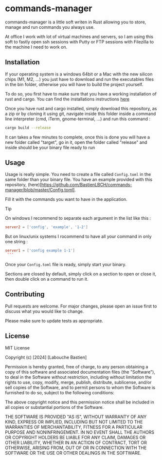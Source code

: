 # commands-manager

commands-manager is a little soft writen in Rust allowing you to store, manage and run commands you always use.

At office I work with lot of virtual machines and servers, so I am using this soft to fastly open ssh sessions with Putty or FTP sessions with Filezilla to the machine I need to work on.

## Installation

If your operating system is a windows 64bit or a Mac with the new silicon chips (M1, M2, ...) you just have to download and run the executables files in the bin folder, otherwise you will have to build the project yourself.

To do so, you first have to make sure that you have a working installation of rust and cargo. You can find the installations instructions [here](https://doc.rust-lang.org/book/ch01-01-installation.html)

Once you have rust and cargo installed, simply download this repository, as a zip or by cloning it using git, navigate inside this folder inside a command line interpreter (cmd, iTerm, gnome-terminal, ...) and run this command :

```bash
cargo build --release
```

It can takes a few minutes to complete, once this is done you will have a new folder called "target", go in it, open the folder called "release" and inside should be your binary file ready to run

## Usage

Usage is really simple. You need to create a file called `Config.toml` in the same folder than your binary file.
You have an example provided with this repository, (here)[https://github.com/BastienLBCH/commands-manager/blob/master/Config.toml].

Fill it with the commands you want to have in the application.

> [!TIP]
> On windows I recommend to separate each argument in the list like this :
> ```toml
>server2 = ['config', 'example', '1-2']
> ```
>
> But on linux/unix systems I rocommend to have all your command in only one string :
> ```toml
> server1 = ['config example 1-1']
> ```

Once your `Config.toml` file is ready, simply start your binary.

Sections are closed by default, simply click on a section to open or close it, then double click on a command to run it.


## Contributing

Pull requests are welcome. For major changes, please open an issue first
to discuss what you would like to change.

Please make sure to update tests as appropriate.

## License

MIT License

Copyright (c) [2024] [Labouche Bastien]

Permission is hereby granted, free of charge, to any person obtaining a copy
of this software and associated documentation files (the "Software"), to deal
in the Software without restriction, including without limitation the rights
to use, copy, modify, merge, publish, distribute, sublicense, and/or sell
copies of the Software, and to permit persons to whom the Software is
furnished to do so, subject to the following conditions:

The above copyright notice and this permission notice shall be included in all
copies or substantial portions of the Software.

THE SOFTWARE IS PROVIDED "AS IS", WITHOUT WARRANTY OF ANY KIND, EXPRESS OR
IMPLIED, INCLUDING BUT NOT LIMITED TO THE WARRANTIES OF MERCHANTABILITY,
FITNESS FOR A PARTICULAR PURPOSE AND NONINFRINGEMENT. IN NO EVENT SHALL THE
AUTHORS OR COPYRIGHT HOLDERS BE LIABLE FOR ANY CLAIM, DAMAGES OR OTHER
LIABILITY, WHETHER IN AN ACTION OF CONTRACT, TORT OR OTHERWISE, ARISING FROM,
OUT OF OR IN CONNECTION WITH THE SOFTWARE OR THE USE OR OTHER DEALINGS IN THE
SOFTWARE.
